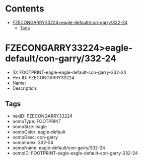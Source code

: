 



Contents
========

* [FZECONGARRY33224>eagle-default/con-garry/332-24](#fzecongarry33224eagle-defaultcon-garry332-24)
	* [Tags](#tags)

# FZECONGARRY33224>eagle-default/con-garry/332-24

- ID: FOOTPRINT-eagle-eagle-default-con-garry-332-24
- Hex ID: FZECONGARRY33224
- Name: 
- Description: 

## Tags

- hexID: FZECONGARRY33224
- oompType: FOOTPRINT
- oompSize: eagle
- oompColor: eagle-default
- oompDesc: con-garry
- oompIndex: 332-24
- oompName: eagle-default/con-garry/332-24
- oompID: FOOTPRINT-eagle-eagle-default-con-garry-332-24
